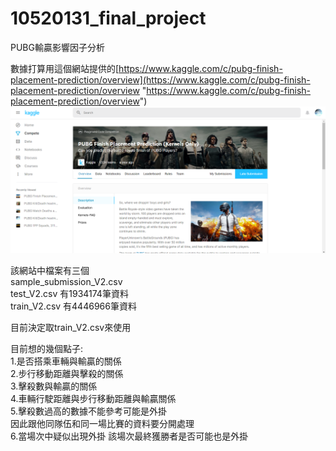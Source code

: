 # 10520131_final_project
 PUBG輸贏影響因子分析  

數據打算用這個網站提供的[https://www.kaggle.com/c/pubg-finish-placement-prediction/overview](https://www.kaggle.com/c/pubg-finish-placement-prediction/overview "https://www.kaggle.com/c/pubg-finish-placement-prediction/overview")  
![GITHUB](資料源網站截圖.png)  

該網站中檔案有三個  
sample_submission_V2.csv  
test_V2.csv 有1934174筆資料  
train_V2.csv 有4446966筆資料  

目前決定取train_V2.csv來使用  


目前想的幾個點子:  
1.是否搭乘車輛與輸贏的關係  
2.步行移動距離與擊殺的關係  
3.擊殺數與輸贏的關係  
4.車輛行駛距離與步行移動距離與輸贏關係  
5.擊殺數過高的數據不能參考可能是外掛  
    因此跟他同隊伍和同一場比賽的資料要分開處理  
6.當場次中疑似出現外掛 該場次最終獲勝者是否可能也是外掛 